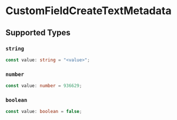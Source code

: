 # CustomFieldCreateTextMetadata


## Supported Types

### `string`

```typescript
const value: string = "<value>";
```

### `number`

```typescript
const value: number = 936629;
```

### `boolean`

```typescript
const value: boolean = false;
```

